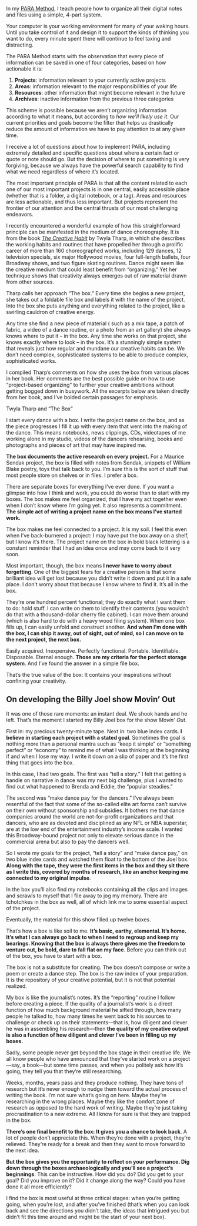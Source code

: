 In my [PARA Method](https://fortelabs.co/blog/para/), I teach people how to organize all their digital notes and files using a simple, 4-part system.

Your computer is your working environment for many of your waking hours. Until you take control of it and design it to support the kinds of thinking you want to do, every minute spent there will continue to feel taxing and distracting.

The PARA Method starts with the observation that every piece of information can be saved in one of four categories, based on how actionable it is:

1.  **Projects**: information relevant to your currently active projects
2.  **Areas**: information relevant to the major responsibilities of your life
3.  **Resources**: other information that might become relevant in the future
4.  **Archives**: inactive information from the previous three categories

This scheme is possible because we aren’t organizing information according to what it means, but according to _how we’ll likely use it_. Our current priorities and goals become the filter that helps us drastically reduce the amount of information we have to pay attention to at any given time.

I receive a lot of questions about how to implement PARA, including extremely detailed and specific questions about where a certain fact or quote or note should go. But the decision of where to put something is very forgiving, because we always have the powerful search capability to find what we need regardless of where it’s located.

The most important principle of PARA is that all the content related to each one of our most important projects is in one central, easily accessible place (whether that is a folder, a digital notebook, or a tag). Areas and resources are less actionable, and thus less important. But projects represent the frontier of our attention and the central thrusts of our most challenging endeavors.

I recently encountered a wonderful example of how this straightforward principle can be manifested in the medium of dance choreography. It is from the book [_The Creative Habit_](https://amzn.to/3wntH18) by Twyla Tharp, in which she describes the working habits and routines that have propelled her through a prolific career of more than 160 choreographed works, including 129 dances, 12 television specials, six major Hollywood movies, four full-length ballets, four Broadway shows, and two figure skating routines. Dance might seem like the creative medium that could least benefit from “organizing.” Yet her technique shows that creativity always emerges out of raw material drawn from other sources.

Tharp calls her approach “The box.” Every time she begins a new project, she takes out a foldable file box and labels it with the name of the project. Into the box she puts anything and everything related to the project, like a swirling cauldron of creative energy.

Any time she find a new piece of material ( such as a mix tape, a patch of fabric, a video of a dance routine, or a photo from an art gallery) she always knows where to put it – in the box. Any time she works on that project, she knows exactly where to look – in the box. It’s a stunningly simple system that reveals just how regular and mundane our creative habits can be. We don’t need complex, sophisticated systems to be able to produce complex, sophisticated works.

I compiled Tharp’s comments on how she uses the box from various places in her book. Her comments are the best possible guide on how to use “project-based organizing” to further your creative ambitions without getting bogged down in busywork. All the excerpts below are taken directly from her book, and I’ve bolded certain passages for emphasis.

Twyla Tharp and “The Box”

I start every dance with a box. I write the project name on the box, and as the piece progresses I fill it up with every item that went into the making of the dance. This means notebooks, news clippings, CDs, videotapes of me working alone in my studio, videos of the dancers rehearsing, books and photographs and pieces of art that may have inspired me.

**The box documents the active research on every project.** For a Maurice Sendak project, the box is filled with notes from Sendak, snippets of William Blake poetry, toys that talk back to you. I’m sure this is the sort of stuff that most people store on shelves or in files. I prefer a box.

There are separate boxes for everything I’ve ever done. If you want a glimpse into how I think and work, you could do worse than to start with my boxes. The box makes me feel organized, that I have my act together even when I don’t know where I’m going yet. It also represents a commitment. **The simple act of writing a project name on the box means I’ve started work.**

The box makes me feel connected to a project. It is my soil. I feel this even when I’ve back-burnered a project: I may have put the box away on a shelf, but I know it’s there. The project name on the box in bold black lettering is a constant reminder that I had an idea once and may come back to it very soon.

Most important, though, the box means **I never have to worry about forgetting**. One of the biggest fears for a creative person is that some brilliant idea will get lost because you didn’t write it down and put it in a safe place. I don’t worry about that because I know where to find it. It’s all in the box.

They’re one hundred percent functional; they do exactly what I want them to do: hold stuff. I can write on them to identify their contents (you wouldn’t do that with a thousand-dollar cherry file cabinet). I can move them around (which is also hard to do with a heavy wood filing system). When one box fills up, I can easily unfold and construct another. **And when I’m done with the box, I can ship it away, out of sight, out of mind, so I can move on to the next project, the next box.**

Easily acquired. Inexpensive. Perfectly functional. Portable. Identifiable. Disposable. Eternal enough. **Those are my criteria for the perfect storage system**. And I’ve found the answer in a simple file box.

That’s the true value of the box: It contains your inspirations without confining your creativity.

## On developing the Billy Joel show Movin’ Out

It was one of those rare moments: an instant deal. We shook hands and he left. That’s the moment I started my Billy Joel box for the show _Movin’ Out_.

First in: my precious twenty-minute tape. Next in: two blue index cards. **I believe in starting each project with a stated goal**. Sometimes the goal is nothing more than a personal mantra such as “keep it simple” or “something perfect” or “economy” to remind me of what I was thinking at the beginning if and when I lose my way. I write it down on a slip of paper and it’s the first thing that goes into the box.

In this case, I had two goals. The first was “tell a story.” I felt that getting a handle on narrative in dance was my next big challenge, plus I wanted to find out what happened to Brenda and Eddie, the “popular steadies.” 

The second was “make dance pay for the dancers.” I’ve always been resentful of the fact that some of the so-called elite art forms can’t survive on their own without sponsorship and subsidies. It bothers me that dance companies around the world are not-for-profit organizations and that dancers, who are as devoted and disciplined as any NFL or NBA superstar, are at the low end of the entertainment industry’s income scale. I wanted this Broadway-bound project not only to elevate serious dance in the commercial arena but also to pay the dancers well. 

So I wrote my goals for the project, “tell a story” and “make dance pay,” on two blue index cards and watched them float to the bottom of the Joel box. **Along with the tape, they were the first items in the box and they sit there as I write this, covered by months of research, like an anchor keeping me connected to my original impulse**.

In the box you’ll also find my notebooks containing all the clips and images and scrawls to myself that I file away to jog my memory. There are tchotchkes in the box as well, all of which link me to some essential aspect of the project.

Eventually, the material for this show filled up twelve boxes.

That’s how a box is like soil to me. **It’s basic, earthy, elemental. It’s home. It’s what I can always go back to when I need to regroup and keep my bearings. Knowing that the box is always there gives me the freedom to venture out, be bold, dare to fall flat on my face**. Before you can think out of the box, you have to start with a box.

The box is not a substitute for creating. The box doesn’t compose or write a poem or create a dance step. The box is the raw index of your preparation. It is the repository of your creative potential, but it is not that potential realized.

My box is like the journalist’s notes. It’s the “reporting” routine I follow before creating a piece. If the quality of a journalist’s work is a direct function of how much background material he sifted through, how many people he talked to, how many times he went back to his sources to challenge or check up on their statements—that is, how diligent and clever he was in assembling his research—then **the quality of my creative output is also a function of how diligent and clever I’ve been in filling up my boxes.**

Sadly, some people never get beyond the box stage in their creative life. We all know people who have announced that they’ve started work on a project—say, a book—but some time passes, and when you politely ask how it’s going, they tell you that they’re still researching. 

Weeks, months, years pass and they produce nothing. They have tons of research but it’s never enough to nudge them toward the actual process of writing the book. I’m not sure what’s going on here. Maybe they’re researching in the wrong places. Maybe they like the comfort zone of research as opposed to the hard work of writing. Maybe they’re just taking procrastination to a new extreme. All I know for sure is that they are trapped in the box.

**There’s one final benefit to the box: It gives you a chance to look back**. A lot of people don’t appreciate this. When they’re done with a project, they’re relieved. They’re ready for a break and then they want to move forward to the next idea. 

**But the box gives you the opportunity to reflect on your performance. Dig down through the boxes archaeologically and you’ll see a project’s beginnings**. This can be instructive. How did you do? Did you get to your goal? Did you improve on it? Did it change along the way? Could you have done it all more efficiently?

I find the box is most useful at three critical stages: when you’re getting going, when you’re lost, and after you’ve finished (that’s when you can look back and see the directions you didn’t take, the ideas that intrigued you but didn’t fit this time around and might be the start of your next box).